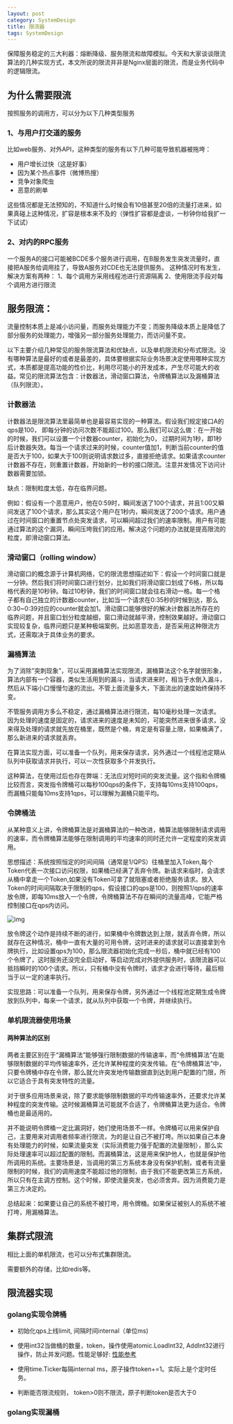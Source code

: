 ```yaml
---
layout: post
category: SystemDesign
title: 限流器
tags: SystemDesign
---
```


保障服务稳定的三大利器：熔断降级、服务限流和故障模拟。今天和大家谈谈限流算法的几种实现方式，本文所说的限流并非是Nginx层面的限流，而是业务代码中的逻辑限流。

## 为什么需要限流

按照服务的调用方，可以分为以下几种类型服务

### 1、与用户打交道的服务

比如web服务、对外API，这种类型的服务有以下几种可能导致机器被拖垮：

- 用户增长过快（这是好事）
- 因为某个热点事件（微博热搜）
- 竞争对象爬虫
- 恶意的刷单

这些情况都是无法预知的，不知道什么时候会有10倍甚至20倍的流量打进来，如果真碰上这种情况，扩容是根本来不及的（弹性扩容都是虚谈，一秒钟你给我扩一下试试）

### 2、对内的RPC服务

一个服务A的接口可能被BCDE多个服务进行调用，在B服务发生突发流量时，直接把A服务给调用挂了，导致A服务对CDE也无法提供服务。 这种情况时有发生，解决方案有两种： 1、每个调用方采用线程池进行资源隔离 2、使用限流手段对每个调用方进行限流



## 服务限流：

流量控制本质上是减小访问量，而服务处理能力不变；而服务降级本质上是降低了部分服务的处理能力，增强另一部分服务处理能力，而访问量不变。

以下主要介绍几种常见的服务限流算法和优缺点，以及单机限流和分布式限流。没有哪种算法是最好的或者是最差的，具体要根据实际业务场景决定使用哪种实现方式，本质都是提高功能的性价比，利用尽可能小的开发成本，产生尽可能大的收益。常见的限流算法包含：计数器法，滑动窗口算法，令牌桶算法以及漏桶算法（队列限流）。

### 计数器法

计数器法是限流算法里最简单也是最容易实现的一种算法。假设我们规定接口A的qps是100， 即每分钟的访问次数不能超过100。那么我们可以这么做：在一开始的时候，我们可以设置一个计数器counter，初始化为0， 过期时间为1秒，即1秒后计数器失效。每当一个请求过来的时候，counter值加1，判断当前counter的值是否大于100，如果大于100则说明请求数过多，直接拒绝请求。如果请求counter计数器不存在，则重置计数器，开始新的一秒的接口限流。注意并发情况下访问计数器需要加锁。

缺点：限制粒度太低，存在临界问题。

例如：假设有一个恶意用户，他在0:59时，瞬间发送了100个请求，并且1:00又瞬间发送了100个请求，那么其实这个用户在1秒内，瞬间发送了200个请求。用户通过在时间窗口的重置节点处突发请求，可以瞬间超过我们的速率限制。用户有可能通过算法的这个漏洞，瞬间压垮我们的应用。解决这个问题的办法就是提高限流的粒度，即滑动窗口算法。

### 滑动窗口（rolling window）

滑动窗口的概念源于计算机网络，它的限流思想描述如下：假设一个时间窗口就是一分钟。然后我们将时间窗口进行划分，比如我们将滑动窗口划成了6格，所以每格代表的是10秒钟。每过10秒钟，我们的时间窗口就会往右滑动一格。每一个格子都有自己独立的计数器counter，比如当一个请求在0:35秒的时候到达，那么0:30~0:39对应的counter就会加1。滑动窗口能够很好的解决计数器法所存在的临界问题，并且窗口划分粒度越细，窗口滑动就越平滑，控制效果越好。滑动窗口实现较复杂，临界问题只是某种极端案例，比如恶意攻击，是否采用这种限流方式，还需取决于具体业务的要求。

### 漏桶算法

为了消除”突刺现象”，可以采用漏桶算法实现限流，漏桶算法这个名字就很形象，算法内部有一个容器，类似生活用到的漏斗，当请求进来时，相当于水倒入漏斗，然后从下端小口慢慢匀速的流出。不管上面流量多大，下面流出的速度始终保持不变。

不管服务调用方多么不稳定，通过漏桶算法进行限流，每10毫秒处理一次请求。因为处理的速度是固定的，请求进来的速度是未知的，可能突然进来很多请求，没来得及处理的请求就先放在桶里，既然是个桶，肯定是有容量上限，如果桶满了，那么新进来的请求就丢弃。

在算法实现方面，可以准备一个队列，用来保存请求，另外通过一个线程池定期从队列中获取请求并执行，可以一次性获取多个并发执行。

这种算法，在使用过后也存在弊端：无法应对短时间的突发流量。这个指和令牌桶比较而言，突发指令牌桶可以每秒100qps的条件下，支持每10ms支持100qps， 而漏桶只能每10ms支持1qps，可以理解为漏桶只能平均。

### 令牌桶法

从某种意义上讲，令牌桶算法是对漏桶算法的一种改进，桶算法能够限制请求调用的速率，而令牌桶算法能够在限制调用的平均速率的同时还允许一定程度的突发调用。

思想描述：系统按照恒定的时间间隔（通常是1/QPS）往桶里加入Token,每个Token代表一次接口访问权限，如果桶已经满了丢弃令牌。新请求来临时，会请求从桶中拿走一个Token,如果没有Token可拿了就阻塞或者拒绝服务请求。放入Token的时间间隔取决于限制的qps，假设接口的qps是100，则按照1/qps的速率放令牌，即每10ms放入一个令牌，令牌桶算法不存在瞬间的流量高峰，它能严格控制接口在qps内访问。

![img](https://cdn.jsdelivr.net/gh/mafulong/mdPic@vv3/v3/20210412173956)



放令牌这个动作是持续不断的进行，如果桶中令牌数达到上限，就丢弃令牌，所以就存在这种情况，桶中一直有大量的可用令牌，这时进来的请求就可以直接拿到令牌执行，比如设置qps为100，那么限流器初始化完成一秒后，桶中就已经有100个令牌了，这时服务还没完全启动好，等启动完成对外提供服务时，该限流器可以抵挡瞬时的100个请求。所以，只有桶中没有令牌时，请求才会进行等待，最后相当于以一定的速率执行。

实现思路：可以准备一个队列，用来保存令牌，另外通过一个线程池定期生成令牌放到队列中，每来一个请求，就从队列中获取一个令牌，并继续执行。

### 单机限流器使用场景

#### 两种算法的区别

​	两者主要区别在于“漏桶算法”能够强行限制数据的传输速率，而“令牌桶算法”在能够限制数据的平均传输速率外，还允许某种程度的突发传输。在“令牌桶算法”中，只要令牌桶中存在令牌，那么就允许突发地传输数据直到达到用户配置的门限，所以它适合于具有突发特性的流量。

​	对于很多应用场景来说，除了要求能够限制数据的平均传输速率外，还要求允许某种程度的突发传输。这时候漏桶算法可能就不合适了，令牌桶算法更为适合。令牌桶也是最适用的。

​	并不能说明令牌桶一定比漏洞好，她们使用场景不一样。令牌桶可以用来保护自己，主要用来对调用者频率进行限流，为的是让自己不被打垮。所以如果自己本身有处理能力的时候，如果流量突发（实际消费能力强于配置的流量限制），那么实际处理速率可以超过配置的限制。而漏桶算法，这是用来保护他人，也就是保护他所调用的系统。主要场景是，当调用的第三方系统本身没有保护机制，或者有流量限制的时候，我们的调用速度不能超过他的限制，由于我们不能更改第三方系统，所以只有在主调方控制。这个时候，即使流量突发，也必须舍弃。因为消费能力是第三方决定的。

​	总结起来：如果要让自己的系统不被打垮，用令牌桶。如果保证被别人的系统不被打垮，用漏桶算法。

## 集群式限流

相比上面的单机限流，也可以分布式集群限流。

需要额外的存储，比如redis等。



## 限流器实现

### golang实现令牌桶

- 初始化qps上线limit, 间隔时间internal（单位ms)

- 使用int32当做桶的数量，token，操作使用atomic.LoadInt32, AddInt32进行操作，防止并发问题。性能足够好: [性能参考](https://m.51dev.com/show.php?id=84890)
- 使用time.Ticker每隔internal ms，原子操作token+=1。实际上是个定时任务。
- 判断能否限流规则， token>0则不限流，原子判断token是否大于0



### golang实现漏桶



